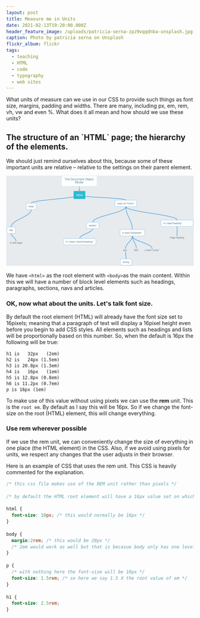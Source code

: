 ```yaml
---
layout: post
title: Measure me in Units
date: 2021-02-13T19:20:00.000Z
header_feature_image: /uploads/patricia-serna-zpz9vqqdnba-unsplash.jpg
caption: Photo by patricia serna on Unsplash
flickr_album: flickr
tags:
  - teaching
  - HTML
  - code
  - typography
  - web sites
---
```

What units of measure can we use in our CSS to provide such things as font size, margins, padding and widths. There are many, including px, em, rem, vh, vw and even %. What does it all mean and how should we use these units?

## The structure of an \`HTML\` page; the hierarchy of the elements.

We should just remind ourselves about this, because some of these important units are relative – relative to the settings on their parent element.

![Here we see the structure of the web page](/uploads/htmldom.png "Web page structure")

We have `<html>` as the root element with `<body>`as the main content. Within this we will have a number of block level elements such as headings, paragraphs, sections, navs and articles.

### OK, now what about the units. Let's talk font size.

By default the root element (HTML) will already have the font size set to 16pixels; meaning that a paragraph of text will display a 16pixel height even before you begin to add CSS styles. All elements such as headings and lists will be proportionally based on this number. So, when the default is 16px the following will be true:

```
h1 is   32px   (2em)
h2 is   24px (1.5em)
h3 is 20.8px (1.3em)
h4 is   16px   (1em)
h5 is 12.8px (0.8em)
h6 is 11.2px (0.7em)
p is 16px (1em)
```

To make use of this value without using pixels we can use the **rem** unit. This is the `root em`. By default as I say this will be 16px. So if we change the font-size on the root (HTML) element, this will change everything.

### Use rem wherever possible

If we use the rem unit, we can conveniently change the size of everything in one place (the HTML element) in the CSS. Also, if we avoid using pixels for units, we respect any changes that the user adjusts in their browser.

Here is an example of CSS that uses the rem unit. This CSS is heavily commented for the explanation.

```css
/* this css file makes use of the REM unit rather than pixels */

/* by default the HTML root element will have a 16px value set on which all dimensions are set. This can be used in the child element (body) by reference to the EM unit. So a margin on the body of 1em will be the equivilent to 16px. However, we can change the value of EM in the HTML root element */

html {
  font-size: 10px; /* this would normally be 16px */
}

body {
  margin:2rem; /* this would be 20px */
  /* 2em would work as well but that is becasue body only has one level above */
}

p {
  /* with nothing here the font-size will be 10px */
  font-size: 1.5rem; /* so here we say 1.5 X the root value of em */
}

h1 {
  font-size: 2.5rem;
}
```